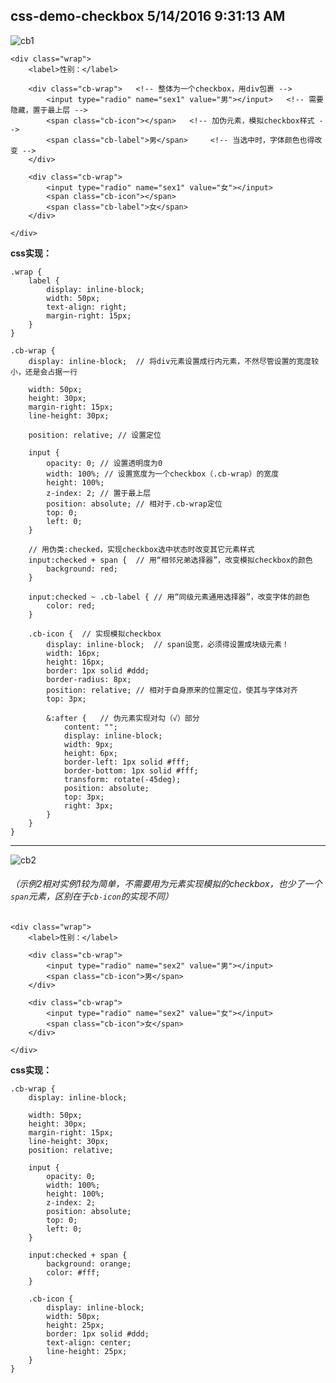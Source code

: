 ## css-demo-checkbox 5/14/2016 9:31:13 AM 

![cb1](https://github.com/RukiQ/css-demo/blob/master/img/cb1.png?raw=true)

	<div class="wrap">
		<label>性别：</label>

		<div class="cb-wrap">	<!-- 整体为一个checkbox，用div包裹 -->
			<input type="radio" name="sex1" value="男"></input>   <!-- 需要隐藏，置于最上层 -->
			<span class="cb-icon"></span>	<!-- 加伪元素，模拟checkbox样式 -->
			<span class="cb-label">男</span>		<!-- 当选中时，字体颜色也得改变 -->
		</div>

		<div class="cb-wrap">
			<input type="radio" name="sex1" value="女"></input>
			<span class="cb-icon"></span>
			<span class="cb-label">女</span>
		</div>

	</div>

**css实现：**

	.wrap {
		label {
			display: inline-block;
			width: 50px;
			text-align: right;
			margin-right: 15px;
		}
	}
	
	.cb-wrap {
		display: inline-block;	// 将div元素设置成行内元素，不然尽管设置的宽度较小，还是会占据一行
	
		width: 50px;
		height: 30px;
		margin-right: 15px;
		line-height: 30px;

		position: relative;	// 设置定位
	
		input {
			opacity: 0;	// 设置透明度为0
			width: 100%; // 设置宽度为一个checkbox（.cb-wrap）的宽度
			height: 100%;
			z-index: 2;	// 置于最上层
			position: absolute;	// 相对于.cb-wrap定位
			top: 0;
			left: 0;
		}
	
		// 用伪类:checked，实现checkbox选中状态时改变其它元素样式
		input:checked + span {	// 用“相邻兄弟选择器”，改变模拟checkbox的颜色
			background: red;
		}
	
		input:checked ~ .cb-label {	// 用“同级元素通用选择器”，改变字体的颜色
			color: red;
		}
	
		.cb-icon {	// 实现模拟checkbox
			display: inline-block;	// span设宽，必须得设置成块级元素！
			width: 16px;
			height: 16px;
			border: 1px solid #ddd;
			border-radius: 8px;
			position: relative;	// 相对于自身原来的位置定位，使其与字体对齐
			top: 3px;
	
			&:after {	// 伪元素实现对勾（√）部分
				content: "";
				display: inline-block;
				width: 9px;
				height: 6px;
				border-left: 1px solid #fff;
				border-bottom: 1px solid #fff;
				transform: rotate(-45deg);
				position: absolute;
				top: 3px;
				right: 3px;
			}
		}
	}

---

![cb2](https://github.com/RukiQ/css-demo/blob/master/img/cb2.png?raw=true)

###### （示例2相对实例1较为简单，不需要用为元素实现模拟的checkbox，也少了一个`span`元素，区别在于`cb-icon`的实现不同）

	<div class="wrap">
		<label>性别：</label>

		<div class="cb-wrap">
			<input type="radio" name="sex2" value="男"></input>
			<span class="cb-icon">男</span>
		</div>

		<div class="cb-wrap">
			<input type="radio" name="sex2" value="女"></input>
			<span class="cb-icon">女</span>
		</div>

	</div>

**css实现：**

	.cb-wrap {
		display: inline-block;
	
		width: 50px;
		height: 30px;
		margin-right: 15px;
		line-height: 30px;
		position: relative;
	
		input {
			opacity: 0;
			width: 100%;
			height: 100%;
			z-index: 2;
			position: absolute;
			top: 0;
			left: 0;
		}
	
		input:checked + span {
			background: orange;
			color: #fff;
		}
	
		.cb-icon {
			display: inline-block;
			width: 50px;
			height: 25px;
			border: 1px solid #ddd;
			text-align: center;
			line-height: 25px;
		}
	}

<br>